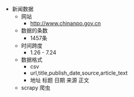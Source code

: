 - 新闻数据
    - 网站
        - http://www.chinanpo.gov.cn
    - 数据的条数
        - 1457条
    - 时间跨度
        - 1.26 - 7.24
    - 数据格式 
        - csv
        - url,title,publish_date,source,article_text
        - 地址 标题 日期 来源 正文
    - scrapy 爬虫

